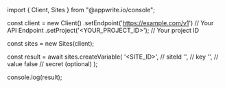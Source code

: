 import { Client, Sites } from "@appwrite.io/console";

const client = new Client()
    .setEndpoint('https://example.com/v1') // Your API Endpoint
    .setProject('<YOUR_PROJECT_ID>'); // Your project ID

const sites = new Sites(client);

const result = await sites.createVariable(
    '<SITE_ID>', // siteId
    '<KEY>', // key
    '<VALUE>', // value
    false // secret (optional)
);

console.log(result);
